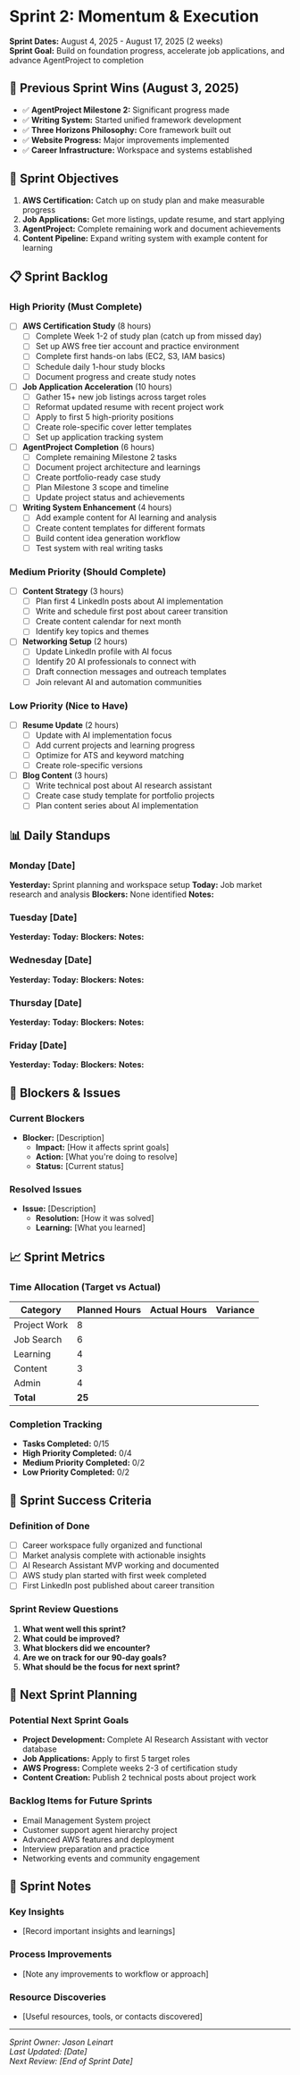 # Sprint 2: Momentum & Execution
**Sprint Dates:** August 4, 2025 - August 17, 2025 (2 weeks)  
**Sprint Goal:** Build on foundation progress, accelerate job applications, and advance AgentProject to completion

## 🎉 Previous Sprint Wins (August 3, 2025)
- ✅ **AgentProject Milestone 2:** Significant progress made
- ✅ **Writing System:** Started unified framework development
- ✅ **Three Horizons Philosophy:** Core framework built out
- ✅ **Website Progress:** Major improvements implemented
- ✅ **Career Infrastructure:** Workspace and systems established

## 🎯 Sprint Objectives
1. **AWS Certification:** Catch up on study plan and make measurable progress
2. **Job Applications:** Get more listings, update resume, and start applying
3. **AgentProject:** Complete remaining work and document achievements
4. **Content Pipeline:** Expand writing system with example content for learning

## 📋 Sprint Backlog

### High Priority (Must Complete)
- [ ] **AWS Certification Study** (8 hours)
  - [ ] Complete Week 1-2 of study plan (catch up from missed day)
  - [ ] Set up AWS free tier account and practice environment
  - [ ] Complete first hands-on labs (EC2, S3, IAM basics)
  - [ ] Schedule daily 1-hour study blocks
  - [ ] Document progress and create study notes

- [ ] **Job Application Acceleration** (10 hours)
  - [ ] Gather 15+ new job listings across target roles
  - [ ] Reformat updated resume with recent project work
  - [ ] Apply to first 5 high-priority positions
  - [ ] Create role-specific cover letter templates
  - [ ] Set up application tracking system

- [ ] **AgentProject Completion** (6 hours)
  - [ ] Complete remaining Milestone 2 tasks
  - [ ] Document project architecture and learnings
  - [ ] Create portfolio-ready case study
  - [ ] Plan Milestone 3 scope and timeline
  - [ ] Update project status and achievements

- [ ] **Writing System Enhancement** (4 hours)
  - [ ] Add example content for AI learning and analysis
  - [ ] Create content templates for different formats
  - [ ] Build content idea generation workflow
  - [ ] Test system with real writing tasks

### Medium Priority (Should Complete)
- [ ] **Content Strategy** (3 hours)
  - [ ] Plan first 4 LinkedIn posts about AI implementation
  - [ ] Write and schedule first post about career transition
  - [ ] Create content calendar for next month
  - [ ] Identify key topics and themes

- [ ] **Networking Setup** (2 hours)
  - [ ] Update LinkedIn profile with AI focus
  - [ ] Identify 20 AI professionals to connect with
  - [ ] Draft connection messages and outreach templates
  - [ ] Join relevant AI and automation communities

### Low Priority (Nice to Have)
- [ ] **Resume Update** (2 hours)
  - [ ] Update with AI implementation focus
  - [ ] Add current projects and learning progress
  - [ ] Optimize for ATS and keyword matching
  - [ ] Create role-specific versions

- [ ] **Blog Content** (3 hours)
  - [ ] Write technical post about AI research assistant
  - [ ] Create case study template for portfolio projects
  - [ ] Plan content series about AI implementation

## 📊 Daily Standups

### Monday [Date]
**Yesterday:** Sprint planning and workspace setup
**Today:** Job market research and analysis
**Blockers:** None identified
**Notes:** 

### Tuesday [Date]
**Yesterday:** 
**Today:** 
**Blockers:** 
**Notes:** 

### Wednesday [Date]
**Yesterday:** 
**Today:** 
**Blockers:** 
**Notes:** 

### Thursday [Date]
**Yesterday:** 
**Today:** 
**Blockers:** 
**Notes:** 

### Friday [Date]
**Yesterday:** 
**Today:** 
**Blockers:** 
**Notes:** 

## 🚧 Blockers & Issues

### Current Blockers
- **Blocker:** [Description]
  - **Impact:** [How it affects sprint goals]
  - **Action:** [What you're doing to resolve]
  - **Status:** [Current status]

### Resolved Issues
- **Issue:** [Description]
  - **Resolution:** [How it was solved]
  - **Learning:** [What you learned]

## 📈 Sprint Metrics

### Time Allocation (Target vs Actual)
| Category | Planned Hours | Actual Hours | Variance |
|----------|--------------|--------------|----------|
| Project Work | 8 | | |
| Job Search | 6 | | |
| Learning | 4 | | |
| Content | 3 | | |
| Admin | 4 | | |
| **Total** | **25** | | |

### Completion Tracking
- **Tasks Completed:** 0/15
- **High Priority Completed:** 0/4
- **Medium Priority Completed:** 0/2
- **Low Priority Completed:** 0/2

## 🎯 Sprint Success Criteria

### Definition of Done
- [ ] Career workspace fully organized and functional
- [ ] Market analysis complete with actionable insights
- [ ] AI Research Assistant MVP working and documented
- [ ] AWS study plan started with first week completed
- [ ] First LinkedIn post published about career transition

### Sprint Review Questions
1. **What went well this sprint?**
2. **What could be improved?**
3. **What blockers did we encounter?**
4. **Are we on track for our 90-day goals?**
5. **What should be the focus for next sprint?**

## 🔄 Next Sprint Planning

### Potential Next Sprint Goals
- **Project Development:** Complete AI Research Assistant with vector database
- **Job Applications:** Apply to first 5 target roles
- **AWS Progress:** Complete weeks 2-3 of certification study
- **Content Creation:** Publish 2 technical posts about project work

### Backlog Items for Future Sprints
- Email Management System project
- Customer support agent hierarchy project
- Advanced AWS features and deployment
- Interview preparation and practice
- Networking events and community engagement

## 📝 Sprint Notes

### Key Insights
- [Record important insights and learnings]

### Process Improvements
- [Note any improvements to workflow or approach]

### Resource Discoveries
- [Useful resources, tools, or contacts discovered]

---

*Sprint Owner: Jason Leinart*  
*Last Updated: [Date]*  
*Next Review: [End of Sprint Date]*